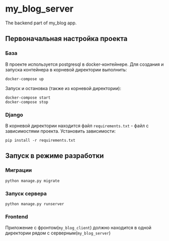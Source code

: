 # my_blog_server
The backend part of my_blog app.

## Первоначальная настройка проекта

### База

В проекте используется postgresql в docker-контейнере.
Для создания и запуска контейнера в корневой директории выполнить:

```shell
docker-compose up
```

Запуск и остановка (также из корневой директории):
```shell
docker-compose start
docker-compose stop
```

### Django

В корневой директории находится файл `requirements.txt` - файл с зависимостями проекта.
Установить зависимости:
```shell
pip install -r requirements.txt
```

## Запуск в режиме разработки

### Миграции
```shell
python manage.py migrate
```

### Запуск сервера
```shell
python manage.py runserver
```

### Frontend
Приложение с фронтом(`my_blog_client`) должно находится в одной директории рядом с серверным(`my_blog_server`)